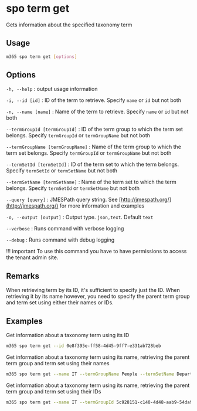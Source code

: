 # spo term get

Gets information about the specified taxonomy term

## Usage

```sh
m365 spo term get [options]
```

## Options

`-h, --help`
: output usage information

`-i, --id [id]`
: ID of the term to retrieve. Specify `name` or `id` but not both

`-n, --name [name]`
: Name of the term to retrieve. Specify `name` or `id` but not both

`--termGroupId [termGroupId]`
: ID of the term group to which the term set belongs. Specify `termGroupId` or `termGroupName` but not both

`--termGroupName [termGroupName]`
: Name of the term group to which the term set belongs. Specify `termGroupId` or `termGroupName` but not both

`--termSetId [termSetId]`
: ID of the term set to which the term belongs. Specify `termSetId` or `termSetName` but not both

`--termSetName [termSetName]`
: Name of the term set to which the term belongs. Specify `termSetId` or `termSetName` but not both

`--query [query]`
: JMESPath query string. See [http://jmespath.org/](http://jmespath.org/) for more information and examples

`-o, --output [output]`
: Output type. `json,text`. Default `text`

`--verbose`
: Runs command with verbose logging

`--debug`
: Runs command with debug logging

!!! important
    To use this command you have to have permissions to access the tenant admin site.

## Remarks

When retrieving term by its ID, it's sufficient to specify just the ID. When retrieving it by its name however, you need to specify the parent term group and term set using either their names or IDs.

## Examples

Get information about a taxonomy term using its ID

```sh
m365 spo term get --id 0e8f395e-ff58-4d45-9ff7-e331ab728beb
```

Get information about a taxonomy term using its name, retrieving the parent term group and term set using their names

```sh
m365 spo term get --name IT --termGroupName People --termSetName Department
```

Get information about a taxonomy term using its name, retrieving the parent term group and term set using their IDs

```sh
m365 spo term get --name IT --termGroupId 5c928151-c140-4d48-aab9-54da901c7fef --termSetId 8ed8c9ea-7052-4c1d-a4d7-b9c10bffea6f
```